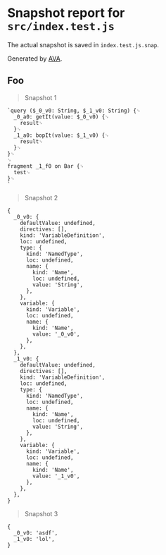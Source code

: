 # Snapshot report for `src/index.test.js`

The actual snapshot is saved in `index.test.js.snap`.

Generated by [AVA](https://avajs.dev).

## Foo

> Snapshot 1

    `query ($_0_v0: String, $_1_v0: String) {␊
      _0_a0: getIt(value: $_0_v0) {␊
        result␊
      }␊
      _1_a0: bopIt(value: $_1_v0) {␊
        result␊
      }␊
    }␊
    ␊
    fragment _1_f0 on Bar {␊
      test␊
    }␊
    `

> Snapshot 2

    {
      _0_v0: {
        defaultValue: undefined,
        directives: [],
        kind: 'VariableDefinition',
        loc: undefined,
        type: {
          kind: 'NamedType',
          loc: undefined,
          name: {
            kind: 'Name',
            loc: undefined,
            value: 'String',
          },
        },
        variable: {
          kind: 'Variable',
          loc: undefined,
          name: {
            kind: 'Name',
            value: '_0_v0',
          },
        },
      },
      _1_v0: {
        defaultValue: undefined,
        directives: [],
        kind: 'VariableDefinition',
        loc: undefined,
        type: {
          kind: 'NamedType',
          loc: undefined,
          name: {
            kind: 'Name',
            loc: undefined,
            value: 'String',
          },
        },
        variable: {
          kind: 'Variable',
          loc: undefined,
          name: {
            kind: 'Name',
            value: '_1_v0',
          },
        },
      },
    }

> Snapshot 3

    {
      _0_v0: 'asdf',
      _1_v0: 'lol',
    }
